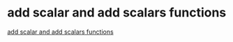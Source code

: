 # add scalar and add scalars functions
[add scalar and add scalars functions](https://aiwithcloud.com/2022/09/19/add_scalar_and_add_scalars_functions/)